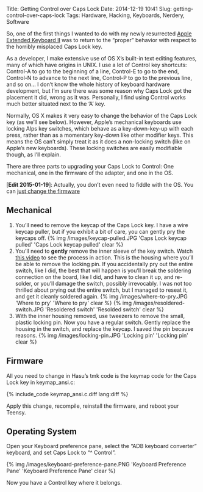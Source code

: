 Title: Getting Control over Caps Lock
Date: 2014-12-19 10:41
Slug: getting-control-over-caps-lock
Tags: Hardware, Hacking, Keyboards, Nerdery, Software

So, one of the first things I wanted to do with my newly resurrected
[Apple Extended Keyboard II]({filename}/2014-12-16-nimitz-alive.markdown) was to return to the “proper”
behavior with respect to the horribly misplaced Caps Lock key.

As a developer, I make extensive use of OS X’s built-in text editing features, many of which have origins in
UNIX. I use a lot of Control key shortcuts: Control-A to go to the beginning of a line, Control-E to go to the
end, Control-N to advance to the next line, Control-P to go to the previous line, and so on… I don’t know the
whole history of keyboard hardware development, but I’m sure there was some reason why Caps Lock got the
placement it did, wrong as it was. Personally, I find using Control works much better situated next to the ‘A’
key.

Normally, OS X makes it very easy to change the behavior of the Caps Lock key (as we’ll see below). However,
Apple’s mechanical keyboards use locking Alps key switches, which behave as a key-down-key-up with each press,
rather than as a momentary key-down like other modifier keys. This means the OS can’t simply treat it as it
does a non-locking switch (like on Apple’s new keyboards). These locking switches are easily modifiable though,
as I’ll explain.

There are three parts to upgrading your Caps Lock to Control: One mechanical, one in the firmware of the
adapter, and one in the OS.

\[**Edit 2015-01-19**\]: Actually, you don’t even need to fiddle with the OS. You can
[just change the firmware]({filename}/2015-01-19-self-control.markdown)

Mechanical
----------

 1. You’ll need to remove the keycap of the Caps Lock key. I have a wire keycap puller, but if you exhibit a
    bit of care, you can gently pry the keycaps off.
 {% img /images/keycap-pulled.JPG 'Caps Lock keycap pulled' 'Caps Lock keycap pulled' clear %}
 2. You’ll need to **gently** remove the inner sleeve of the key switch. Watch
    [this video](http://www.youtube.com/watch?v=9wqnt2mGJ2Y) to see the process in action. This is the housing
    where you’ll be able to remove the locking pin. If you accidentally pry out the entire switch, like I did,
    the best that will happen is you’ll break the soldering connection on the board, like I did, and have to
    clean it up, and re-solder, or you’ll damage the switch, possibly irrevocably. I was not too thrilled about
    prying out the entire switch, but I managed to reseat it, and get it cleanly soldered again.
 {% img /images/where-to-pry.JPG 'Where to pry' 'Where to pry' clear %}
 {% img /images/resoldered-switch.JPG 'Resoldered switch' 'Resolded switch' clear %}
 3. With the inner housing removed, use tweezers to remove the small, plastic locking pin. Now you have a
    regular switch. Gently replace the housing in the switch, and replace the keycap. I saved the pin because
    reasons.
 {% img /images/locking-pin.JPG 'Locking pin' 'Locking pin' clear %}

Firmware
--------

All you need to change in Hasu’s tmk code is the keymap code for the Caps Lock key in keymap_ansi.c:

{% include_code keymap_ansi.c.diff lang:diff %}

Apply this change, recompile, reinstall the firmware, and reboot your Teensy.

Operating System
----------------

Open your Keyboard preference pane, select the “ADB keyboard converter” keyboard, and set Caps Lock to “^ Control”.

{% img /images/keyboard-preference-pane.PNG 'Keyboard Preference Pane' 'Keyboard Preference Pane' clear %}

Now you have a Control key where it belongs.

